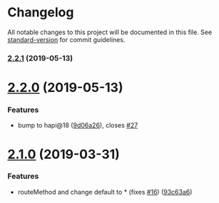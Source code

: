 # Changelog

All notable changes to this project will be documented in this file. See [standard-version](https://github.com/conventional-changelog/standard-version) for commit guidelines.

### [2.2.1](https://github.com/nuxt-community/hapi-nuxt/compare/v2.2.0...v2.2.1) (2019-05-13)



# [2.2.0](https://github.com/nuxt-community/hapi-nuxt/compare/v2.1.0...v2.2.0) (2019-05-13)


### Features

* bump to hapi@18 ([9d06a26](https://github.com/nuxt-community/hapi-nuxt/commit/9d06a26)), closes [#27](https://github.com/nuxt-community/hapi-nuxt/issues/27)



# [2.1.0](https://github.com/nuxt-community/hapi-nuxt/compare/v2.0.0...v2.1.0) (2019-03-31)


### Features

* routeMethod and change default to * (fixes [#16](https://github.com/nuxt-community/hapi-nuxt/issues/16)) ([93c63a6](https://github.com/nuxt-community/hapi-nuxt/commit/93c63a6))
